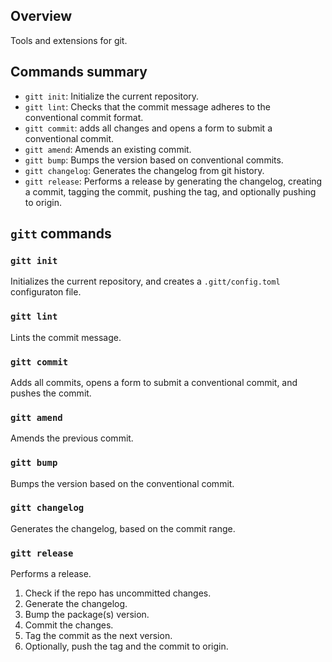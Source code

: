## Overview

Tools and extensions for git.

## Commands summary

- `gitt init`: Initialize the current repository.
- `gitt lint`: Checks that the commit message adheres to the conventional commit format.
- `gitt commit`: adds all changes and opens a form to submit a conventional commit.
- `gitt amend`: Amends an existing commit.
- `gitt bump`: Bumps the version based on conventional commits.
- `gitt changelog`: Generates the changelog from git history.
- `gitt release`: Performs a release by generating the changelog, creating a commit, tagging the commit, pushing the tag, and optionally pushing to origin.

## `gitt` commands

### `gitt init`

Initializes the current repository, and creates a `.gitt/config.toml` configuraton file.

### `gitt lint`

Lints the commit message.

### `gitt commit`

Adds all commits, opens a form to submit a conventional commit, and pushes the commit.

### `gitt amend`

Amends the previous commit.

### `gitt bump`

Bumps the version based on the conventional commit.

### `gitt changelog`

Generates the changelog, based on the commit range.

### `gitt release`

Performs a release.

1. Check if the repo has uncommitted changes.
2. Generate the changelog.
3. Bump the package(s) version.
4. Commit the changes.
5. Tag the commit as the next version.
6. Optionally, push the tag and the commit to origin.
